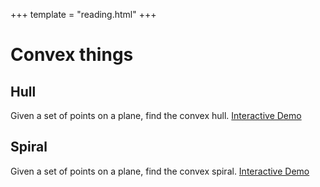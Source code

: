 +++
template = "reading.html"
+++

# Convex things

## Hull

Given a set of points on a plane, find the convex hull.
[Interactive Demo](/interactive/convex_hull)

## Spiral

Given a set of points on a plane, find the convex spiral.
[Interactive Demo](/interactive/convex_spiral)

